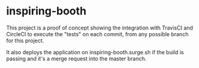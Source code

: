 # inspiring-booth

This project is a proof of concept showing the integration with TravisCI and CircleCI to execute
the "tests" on each commit, from any possible branch for this project.

It also deploys the application on inspiring-booth.surge.sh if the build is passing and
it's a merge request into the master branch.
